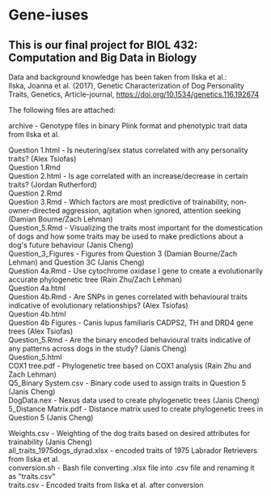 # Gene-iuses

## This is our final project for BIOL 432: Computation and Big Data in Biology  

 Data and background knowledge has been taken from Ilska et al.:  
 Ilska, Joanna et al. (2017), Genetic Characterization of Dog Personality Traits, Genetics, Article-journal, https://doi.org/10.1534/genetics.116.192674 
 
 The following files are attached:  
 
 archive - Genotype files in binary Plink format and phenotypic trait data from Ilska et al.  
 
 Question 1.html - Is neutering/sex status correlated with any personality traits? (Alex Tsiofas)   
 Question 1.Rmd  
 Question 2.html - Is age correlated with an increase/decrease in certain traits? (Jordan Rutherford)  
 Question 2.Rmd  
 Question 3.Rmd - Which factors are most predictive of trainability, non-owner-directed aggression, agitation when ignored, attention seeking (Damian Bourne/Zach Lehman)  
 Question_5.Rmd - Visualizing the traits most important for the domestication of dogs and how some traits may be used to make predictions about a dog's future behaviour (Janis Cheng)  
 Question_3_Figures - Figures from Question 3 (Damian Bourne/Zach Lehman) and Question 3C (Janis Cheng)  
 Question 4a.Rmd -  Use cytochrome oxidase I gene to create a evolutionarily accurate phylogenetic tree (Rain Zhu/Zach Lehman)  
 Question 4a.html  
 Question 4b.Rmd - Are SNPs in genes correlated with behavioural traits indicative of evolutionary relationships? (Alex Tsiofas)  
 Question 4b.html  
 Question 4b Figures - Canis lupus familiaris CADPS2, TH and DRD4 gene trees (Alex Tsiofas)    
 Question_5.Rmd -  Are the binary encoded behavioural traits indicative of any patterns across dogs in the study? (Janis Cheng)  
 Question_5.html  
 COX1 tree.pdf - Phylogenetic tree based on COX1 analysis (Rain Zhu and Zach Lehman)  
 Q5_Binary System.csv - Binary code used to assign traits in Question 5 (Janis Cheng)  
 DogData.nex - Nexus data used to create phylogenetic trees (Janis Cheng)  
 5_Distance Matrix.pdf - Distance matrix used to create phylogenetic trees in Question 5 (Janis Cheng)  
 
 
 Weights.csv - Weighting of the dog traits based on desired attributes for trainability (Janis Cheng)  
 all_traits_1975dogs_dyrad.xlsx - encoded traits of 1975 Labrador Retrievers from Ilska et al.  
 conversion.sh - Bash file converting .xlsx file into .csv file and renaming it as "traits.csv"  
 traits.csv - Encoded traits from Ilska et al. after conversion  
